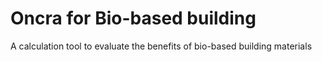 # Oncra for Bio-based building 
A calculation tool to evaluate the benefits of bio-based building materials
